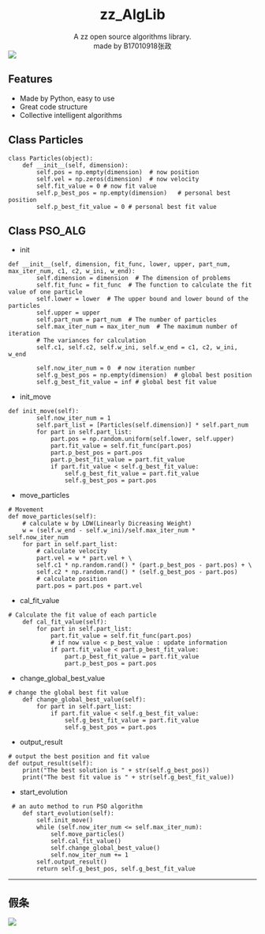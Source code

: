 # <center>zz_AlgLib</center>
<center>A zz open source algorithms library.</center>
<center>made by B17010918张政</center>

<div style="align: center">
<img src="https://zzrtbf.github.io/images/Qcat.jpg"/>
</div>

## Features
* Made by Python, easy to use
* Great code structure
* Collective intelligent algorithms


## Class Particles
```
class Particles(object):
    def __init__(self, dimension): 
        self.pos = np.empty(dimension)  # now position
        self.vel = np.zeros(dimension)  # now velocity
        self.fit_value = 0 # now fit value
        self.p_best_pos = np.empty(dimension)   # personal best position
        self.p_best_fit_value = 0 # personal best fit value
```

## Class PSO_ALG
* init
```
def __init__(self, dimension, fit_func, lower, upper, part_num, max_iter_num, c1, c2, w_ini, w_end):
        self.dimension = dimension  # The dimension of problems
        self.fit_func = fit_func  # The function to calculate the fit value of one particle
        self.lower = lower  # The upper bound and lower bound of the particles
        self.upper = upper
        self.part_num = part_num  # The number of particles
        self.max_iter_num = max_iter_num  # The maximum number of iteration
        # The variances for calculation
        self.c1, self.c2, self.w_ini, self.w_end = c1, c2, w_ini, w_end
        
        self.now_iter_num = 0  # now iteration number
        self.g_best_pos = np.empty(dimension)  # global best position
        self.g_best_fit_value = inf # global best fit value
```
* init_move
```
def init_move(self):
        self.now_iter_num = 1
        self.part_list = [Particles(self.dimension)] * self.part_num
        for part in self.part_list:
            part.pos = np.random.uniform(self.lower, self.upper)
            part.fit_value = self.fit_func(part.pos)
            part.p_best_pos = part.pos
            part.p_best_fit_value = part.fit_value
            if part.fit_value < self.g_best_fit_value:
                self.g_best_fit_value = part.fit_value
                self.g_best_pos = part.pos
```

* move_particles
```
# Movement
def move_particles(self):
    # calculate w by LDW(Linearly Dicreasing Weight)
    w = (self.w_end - self.w_ini)/self.max_iter_num * self.now_iter_num
    for part in self.part_list:
        # calculate velocity
        part.vel = w * part.vel + \
        self.c1 * np.random.rand() * (part.p_best_pos - part.pos) + \
        self.c2 * np.random.rand() * (self.g_best_pos - part.pos)
        # calculate position
        part.pos = part.pos + part.vel
```

* cal_fit_value
```
# Calculate the fit value of each particle
    def cal_fit_value(self):
        for part in self.part_list:
            part.fit_value = self.fit_func(part.pos)
            # if now value < p_best_value : update information
            if part.fit_value < part.p_best_fit_value:
                part.p_best_fit_value = part.fit_value
                part.p_best_pos = part.pos
```

* change_global_best_value
```
# change the global best fit value
    def change_global_best_value(self):
        for part in self.part_list:
            if part.fit_value < self.g_best_fit_value:
                self.g_best_fit_value = part.fit_value
                self.g_best_pos = part.pos
```
* output_result
```
# output the best position and fit value
def output_result(self):
    print("The best solution is " + str(self.g_best_pos))
    print("The best fit value is " + str(self.g_best_fit_value))
```
* start_evolution
```
 # an auto method to run PSO algorithm
    def start_evolution(self):
        self.init_move()
        while (self.now_iter_num <= self.max_iter_num):
            self.move_particles()
            self.cal_fit_value()
            self.change_global_best_value()
            self.now_iter_num += 1
        self.output_result()
        return self.g_best_pos, self.g_best_fit_value
```

---

## 假条

<div style="align: center">
<img src="https://zzrtbf.github.io/images/jiatiao.jpg"/>
</div>